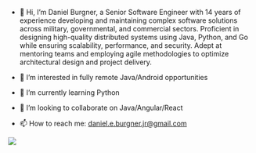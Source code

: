 - 👋 Hi, I’m Daniel Burgner, a Senior Software Engineer with 14 years of experience developing and maintaining complex software solutions across military, governmental, and commercial sectors. Proficient in designing high-quality distributed systems using Java, Python, and Go while ensuring scalability, performance, and security. Adept at mentoring teams and employing agile methodologies to optimize architectural design and project delivery.
  
- 👀 I’m interested in fully remote Java/Android opportunities 
- 🌱 I’m currently learning Python
- 💞️ I’m looking to collaborate on Java/Angular/React
- 📫 How to reach me:  daniel.e.burgner.jr@gmail.com

![](https://komarev.com/ghpvc/?username=dburgnerjr)

<!---
dburgnerjr/dburgnerjr is a ✨ special ✨ repository because its `README.md` (this file) appears on your GitHub profile.
You can click the Preview link to take a look at your changes.
--->
